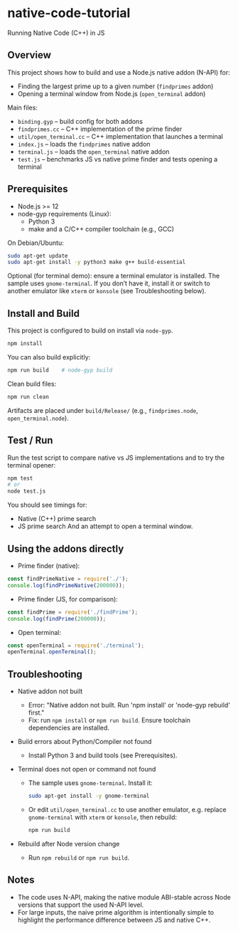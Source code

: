 # native-code-tutorial
Running Native Code (C++) in JS

## Overview
This project shows how to build and use a Node.js native addon (N-API) for:
- Finding the largest prime up to a given number (`findprimes` addon)
- Opening a terminal window from Node.js (`open_terminal` addon)

Main files:
- `binding.gyp` – build config for both addons
- `findprimes.cc` – C++ implementation of the prime finder
- `util/open_terminal.cc` – C++ implementation that launches a terminal
- `index.js` – loads the `findprimes` native addon
- `terminal.js` – loads the `open_terminal` native addon
- `test.js` – benchmarks JS vs native prime finder and tests opening a terminal

## Prerequisites
- Node.js >= 12
- node-gyp requirements (Linux):
  - Python 3
  - make and a C/C++ compiler toolchain (e.g., GCC)

On Debian/Ubuntu:
```bash
sudo apt-get update
sudo apt-get install -y python3 make g++ build-essential
```

Optional (for terminal demo): ensure a terminal emulator is installed. The sample uses `gnome-terminal`. If you don’t have it, install it or switch to another emulator like `xterm` or `konsole` (see Troubleshooting below).

## Install and Build
This project is configured to build on install via `node-gyp`.

```bash
npm install
```

You can also build explicitly:
```bash
npm run build    # node-gyp build
```

Clean build files:
```bash
npm run clean
```

Artifacts are placed under `build/Release/` (e.g., `findprimes.node`, `open_terminal.node`).

## Test / Run
Run the test script to compare native vs JS implementations and to try the terminal opener:
```bash
npm test
# or
node test.js
```
You should see timings for:
- Native (C++) prime search
- JS prime search
And an attempt to open a terminal window.

## Using the addons directly
- Prime finder (native):
```js
const findPrimeNative = require('./');
console.log(findPrimeNative(200000));
```
- Prime finder (JS, for comparison):
```js
const findPrime = require('./findPrime');
console.log(findPrime(200000));
```
- Open terminal:
```js
const openTerminal = require('./terminal');
openTerminal.openTerminal();
```

## Troubleshooting
- Native addon not built
  - Error: "Native addon not built. Run 'npm install' or 'node-gyp rebuild' first."
  - Fix: run `npm install` or `npm run build`. Ensure toolchain dependencies are installed.

- Build errors about Python/Compiler not found
  - Install Python 3 and build tools (see Prerequisites).

- Terminal does not open or command not found
  - The sample uses `gnome-terminal`. Install it:
    ```bash
    sudo apt-get install -y gnome-terminal
    ```
  - Or edit `util/open_terminal.cc` to use another emulator, e.g. replace `gnome-terminal` with `xterm` or `konsole`, then rebuild:
    ```bash
    npm run build
    ```

- Rebuild after Node version change
  - Run `npm rebuild` or `npm run build`.

## Notes
- The code uses N-API, making the native module ABI-stable across Node versions that support the used N-API level.
- For large inputs, the naive prime algorithm is intentionally simple to highlight the performance difference between JS and native C++.
